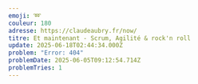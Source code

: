 ```yaml
---
emoji: ➿
couleur: 180
adresse: https://claudeaubry.fr/now/
titre: Et maintenant - Scrum, Agilité & rock'n roll
update: 2025-06-18T02:44:34.000Z
problem: "Error: 404"
problemDate: 2025-06-05T09:12:54.714Z
problemTries: 1
---
```

